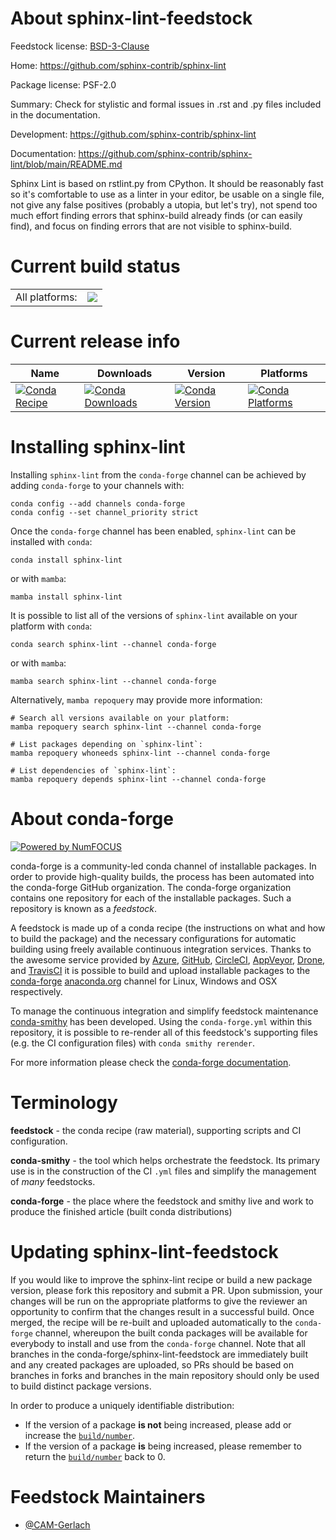 About sphinx-lint-feedstock
===========================

Feedstock license: [BSD-3-Clause](https://github.com/conda-forge/sphinx-lint-feedstock/blob/main/LICENSE.txt)

Home: https://github.com/sphinx-contrib/sphinx-lint

Package license: PSF-2.0

Summary: Check for stylistic and formal issues in .rst and .py files included in the documentation.

Development: https://github.com/sphinx-contrib/sphinx-lint

Documentation: https://github.com/sphinx-contrib/sphinx-lint/blob/main/README.md

Sphinx Lint is based on rstlint.py from CPython.
It should be reasonably fast so it's comfortable to use as a linter in your editor,
be usable on a single file,
not give any false positives (probably a utopia, but let's try),
not spend too much effort finding errors that sphinx-build already finds (or can easily find),
and focus on finding errors that are not visible to sphinx-build.


Current build status
====================


<table><tr><td>All platforms:</td>
    <td>
      <a href="https://dev.azure.com/conda-forge/feedstock-builds/_build/latest?definitionId=18147&branchName=main">
        <img src="https://dev.azure.com/conda-forge/feedstock-builds/_apis/build/status/sphinx-lint-feedstock?branchName=main">
      </a>
    </td>
  </tr>
</table>

Current release info
====================

| Name | Downloads | Version | Platforms |
| --- | --- | --- | --- |
| [![Conda Recipe](https://img.shields.io/badge/recipe-sphinx--lint-green.svg)](https://anaconda.org/conda-forge/sphinx-lint) | [![Conda Downloads](https://img.shields.io/conda/dn/conda-forge/sphinx-lint.svg)](https://anaconda.org/conda-forge/sphinx-lint) | [![Conda Version](https://img.shields.io/conda/vn/conda-forge/sphinx-lint.svg)](https://anaconda.org/conda-forge/sphinx-lint) | [![Conda Platforms](https://img.shields.io/conda/pn/conda-forge/sphinx-lint.svg)](https://anaconda.org/conda-forge/sphinx-lint) |

Installing sphinx-lint
======================

Installing `sphinx-lint` from the `conda-forge` channel can be achieved by adding `conda-forge` to your channels with:

```
conda config --add channels conda-forge
conda config --set channel_priority strict
```

Once the `conda-forge` channel has been enabled, `sphinx-lint` can be installed with `conda`:

```
conda install sphinx-lint
```

or with `mamba`:

```
mamba install sphinx-lint
```

It is possible to list all of the versions of `sphinx-lint` available on your platform with `conda`:

```
conda search sphinx-lint --channel conda-forge
```

or with `mamba`:

```
mamba search sphinx-lint --channel conda-forge
```

Alternatively, `mamba repoquery` may provide more information:

```
# Search all versions available on your platform:
mamba repoquery search sphinx-lint --channel conda-forge

# List packages depending on `sphinx-lint`:
mamba repoquery whoneeds sphinx-lint --channel conda-forge

# List dependencies of `sphinx-lint`:
mamba repoquery depends sphinx-lint --channel conda-forge
```


About conda-forge
=================

[![Powered by
NumFOCUS](https://img.shields.io/badge/powered%20by-NumFOCUS-orange.svg?style=flat&colorA=E1523D&colorB=007D8A)](https://numfocus.org)

conda-forge is a community-led conda channel of installable packages.
In order to provide high-quality builds, the process has been automated into the
conda-forge GitHub organization. The conda-forge organization contains one repository
for each of the installable packages. Such a repository is known as a *feedstock*.

A feedstock is made up of a conda recipe (the instructions on what and how to build
the package) and the necessary configurations for automatic building using freely
available continuous integration services. Thanks to the awesome service provided by
[Azure](https://azure.microsoft.com/en-us/services/devops/), [GitHub](https://github.com/),
[CircleCI](https://circleci.com/), [AppVeyor](https://www.appveyor.com/),
[Drone](https://cloud.drone.io/welcome), and [TravisCI](https://travis-ci.com/)
it is possible to build and upload installable packages to the
[conda-forge](https://anaconda.org/conda-forge) [anaconda.org](https://anaconda.org/)
channel for Linux, Windows and OSX respectively.

To manage the continuous integration and simplify feedstock maintenance
[conda-smithy](https://github.com/conda-forge/conda-smithy) has been developed.
Using the ``conda-forge.yml`` within this repository, it is possible to re-render all of
this feedstock's supporting files (e.g. the CI configuration files) with ``conda smithy rerender``.

For more information please check the [conda-forge documentation](https://conda-forge.org/docs/).

Terminology
===========

**feedstock** - the conda recipe (raw material), supporting scripts and CI configuration.

**conda-smithy** - the tool which helps orchestrate the feedstock.
                   Its primary use is in the construction of the CI ``.yml`` files
                   and simplify the management of *many* feedstocks.

**conda-forge** - the place where the feedstock and smithy live and work to
                  produce the finished article (built conda distributions)


Updating sphinx-lint-feedstock
==============================

If you would like to improve the sphinx-lint recipe or build a new
package version, please fork this repository and submit a PR. Upon submission,
your changes will be run on the appropriate platforms to give the reviewer an
opportunity to confirm that the changes result in a successful build. Once
merged, the recipe will be re-built and uploaded automatically to the
`conda-forge` channel, whereupon the built conda packages will be available for
everybody to install and use from the `conda-forge` channel.
Note that all branches in the conda-forge/sphinx-lint-feedstock are
immediately built and any created packages are uploaded, so PRs should be based
on branches in forks and branches in the main repository should only be used to
build distinct package versions.

In order to produce a uniquely identifiable distribution:
 * If the version of a package **is not** being increased, please add or increase
   the [``build/number``](https://docs.conda.io/projects/conda-build/en/latest/resources/define-metadata.html#build-number-and-string).
 * If the version of a package **is** being increased, please remember to return
   the [``build/number``](https://docs.conda.io/projects/conda-build/en/latest/resources/define-metadata.html#build-number-and-string)
   back to 0.

Feedstock Maintainers
=====================

* [@CAM-Gerlach](https://github.com/CAM-Gerlach/)

